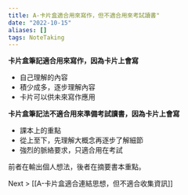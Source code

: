 ```yaml
---
title: A-卡片盒適合用來寫作，但不適合用來考試讀書"
date: "2022-10-15"
aliases: []
tags: NoteTaking
---
```


**卡片盒筆記適合用來寫作，因為卡片上會寫**
- 自己理解的內容
- 積少成多，逐步理解內容
- 卡片可以供未來寫作應用

**卡片盒筆記法不適合用來準備考試讀書，因為卡片上會寫**
- 課本上的重點
- 從上至下，先理解大概念再逐步了解細節
- 強烈的脈絡要求，只適合用在考試

前者在輸出個人想法，後者在摘要書本重點。

Next > [[A-卡片盒適合連結思想，但不適合收集資訊]]